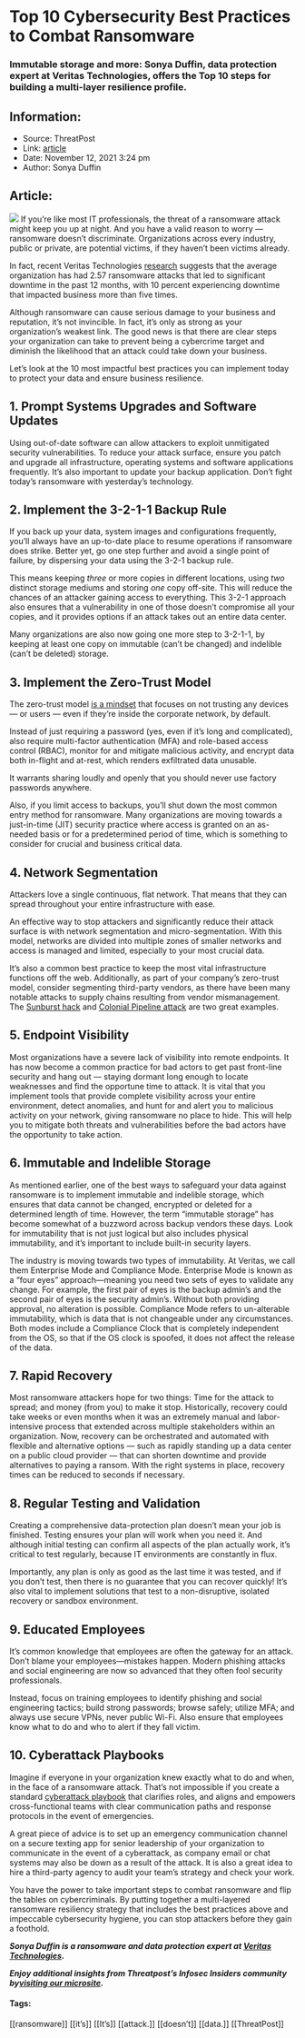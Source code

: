# Top 10 Cybersecurity Best Practices to Combat Ransomware
### Immutable storage and more: Sonya Duffin, data protection expert at Veritas Technologies, offers the Top 10 steps for building a multi-layer resilience profile.

## Information:
+ Source: ThreatPost
+ Link: [article](https://kasperskycontenthub.com/threatpost-global/?p=176316)
+ Date: November 12, 2021  3:24 pm
+ Author: Sonya Duffin


## Article:
![](https://media.threatpost.com/wp-content/uploads/sites/103/2021/10/19100940/checklist2-e1634652595388.jpg)
If you’re like most IT professionals, the threat of a ransomware attack might keep you up at night. And you have a valid reason to worry — ransomware doesn’t discriminate. Organizations across every industry, public or private, are potential victims, if they haven’t been victims already.


In fact, recent Veritas Technologies [research](https://www.veritas.com/form/whitepaper/vulnerability-lag) suggests that the average organization has had 2.57 ransomware attacks that led to significant downtime in the past 12 months, with 10 percent experiencing downtime that impacted business more than five times.


Although ransomware can cause serious damage to your business and reputation, it’s not invincible. In fact, it’s only as strong as your organization’s weakest link. The good news is that there are clear steps your organization can take to prevent being a cybercrime target and diminish the likelihood that an attack could take down your business.


Let’s look at the 10 most impactful best practices you can implement today to protect your data and ensure business resilience.


**1. Prompt Systems Upgrades and Software Updates**
---------------------------------------------------


Using out-of-date software can allow attackers to exploit unmitigated security vulnerabilities. To reduce your attack surface, ensure you patch and upgrade all infrastructure, operating systems and software applications frequently. It’s also important to update your backup application. Don’t fight today’s ransomware with yesterday’s technology.


**2. Implement the 3-2-1-1 Backup Rule**
----------------------------------------


If you back up your data, system images and configurations frequently, you’ll always have an up-to-date place to resume operations if ransomware does strike. Better yet, go one step further and avoid a single point of failure, by dispersing your data using the 3-2-1 backup rule.


This means keeping *three* or more copies in different locations, using *two* distinct storage mediums and storing *one* copy off-site. This will reduce the chances of an attacker gaining access to everything. This 3-2-1 approach also ensures that a vulnerability in one of those doesn’t compromise all your copies, and it provides options if an attack takes out an entire data center.


Many organizations are also now going one more step to 3-2-1-1, by keeping at least one copy on immutable (can’t be changed) and indelible (can’t be deleted) storage.


**3. Implement the Zero-Trust Model**
-------------------------------------


The zero-trust model [is a mindset](https://threatpost.com/key-questions-zero-trust-success/175392/) that focuses on not trusting any devices — or users — even if they’re inside the corporate network, by default.


Instead of just requiring a password (yes, even if it’s long and complicated), also require multi-factor authentication (MFA) and role-based access control (RBAC), monitor for and mitigate malicious activity, and encrypt data both in-flight and at-rest, which renders exfiltrated data unusable.


It warrants sharing loudly and openly that you should never use factory passwords anywhere.


Also, if you limit access to backups, you’ll shut down the most common entry method for ransomware. Many organizations are moving towards a just-in-time (JIT) security practice where access is granted on an as-needed basis or for a predetermined period of time, which is something to consider for crucial and business critical data.


**4. Network Segmentation**
---------------------------


Attackers love a single continuous, flat network. That means that they can spread throughout your entire infrastructure with ease.


An effective way to stop attackers and significantly reduce their attack surface is with network segmentation and micro-segmentation. With this model, networks are divided into multiple zones of smaller networks and access is managed and limited, especially to your most crucial data.


It’s also a common best practice to keep the most vital infrastructure functions off the web. Additionally, as part of your company’s zero-trust model, consider segmenting third-party vendors, as there have been many notable attacks to supply chains resulting from vendor mismanagement. The [Sunburst hack](https://threatpost.com/solarwinds-default-password-access-sales/162327/) and [Colonial Pipeline attack](https://threatpost.com/colonial-pays-5m/166147/) are two great examples.


**5. Endpoint Visibility**
--------------------------


Most organizations have a severe lack of visibility into remote endpoints. It has now become a common practice for bad actors to get past front-line security and hang out — staying dormant long enough to locate weaknesses and find the opportune time to attack. It is vital that you implement tools that provide complete visibility across your entire environment, detect anomalies, and hunt for and alert you to malicious activity on your network, giving ransomware no place to hide. This will help you to mitigate both threats and vulnerabilities before the bad actors have the opportunity to take action.


**6. Immutable and Indelible Storage**
--------------------------------------


As mentioned earlier, one of the best ways to safeguard your data against ransomware is to implement immutable and indelible storage, which ensures that data cannot be changed, encrypted or deleted for a determined length of time. However, the term “immutable storage” has become somewhat of a buzzword across backup vendors these days. Look for immutability that is not just logical but also includes physical immutability, and it’s important to include built-in security layers.


The industry is moving towards two types of immutability. At Veritas, we call them Enterprise Mode and Compliance Mode. Enterprise Mode is known as a “four eyes” approach—meaning you need two sets of eyes to validate any change. For example, the first pair of eyes is the backup admin’s and the second pair of eyes is the security admin’s. Without both providing approval, no alteration is possible. Compliance Mode refers to un-alterable immutability, which is data that is not changeable under any circumstances. Both modes include a Compliance Clock that is completely independent from the OS, so that if the OS clock is spoofed, it does not affect the release of the data.


**7. Rapid Recovery**
---------------------


Most ransomware attackers hope for two things: Time for the attack to spread; and money (from you) to make it stop. Historically, recovery could take weeks or even months when it was an extremely manual and labor-intensive process that extended across multiple stakeholders within an organization. Now, recovery can be orchestrated and automated with flexible and alternative options — such as rapidly standing up a data center on a public cloud provider — that can shorten downtime and provide alternatives to paying a ransom. With the right systems in place, recovery times can be reduced to seconds if necessary.


**8. Regular Testing and Validation**
-------------------------------------


Creating a comprehensive data-protection plan doesn’t mean your job is finished. Testing ensures your plan will work when you need it. And although initial testing can confirm all aspects of the plan actually work, it’s critical to test regularly, because IT environments are constantly in flux.


Importantly, any plan is only as good as the last time it was tested, and if you don’t test, then there is no guarantee that you can recover quickly! It’s also vital to implement solutions that test to a non-disruptive, isolated recovery or sandbox environment.


**9. Educated Employees**
-------------------------


It’s common knowledge that employees are often the gateway for an attack. Don’t blame your employees—mistakes happen. Modern phishing attacks and social engineering are now so advanced that they often fool security professionals.


Instead, focus on training employees to identify phishing and social engineering tactics; build strong passwords; browse safely; utilize MFA; and always use secure VPNs, never public Wi-Fi. Also ensure that employees know what to do and who to alert if they fall victim.


**10. Cyberattack Playbooks**
-----------------------------


Imagine if everyone in your organization knew exactly what to do and when, in the face of a ransomware attack. That’s not impossible if you create a standard [cyberattack playbook](https://threatpost.com/proactive-ransomware-playbook-threat-landscape/176224/) that clarifies roles, and aligns and empowers cross-functional teams with clear communication paths and response protocols in the event of emergencies.


A great piece of advice is to set up an emergency communication channel on a secure texting app for senior leadership of your organization to communicate in the event of a cyberattack, as company email or chat systems may also be down as a result of the attack. It is also a great idea to hire a third-party agency to audit your team’s strategy and check your work.


You have the power to take important steps to combat ransomware and flip the tables on cybercriminals. By putting together a multi-layered ransomware resiliency strategy that includes the best practices above and impeccable cybersecurity hygiene, you can stop attackers before they gain a foothold.


***Sonya Duffin is a ransomware and data protection expert at [Veritas Technologies](https://www.veritas.com).***


***Enjoy additional insights from Threatpost’s Infosec Insiders community by***[***visiting our microsite***](https://threatpost.com/microsite/infosec-insiders-community/)***.***




#### Tags:
[[ransomware]] [[it’s]] [[It’s]] [[attack.]] [[doesn’t]] [[data.]] [[ThreatPost]]
